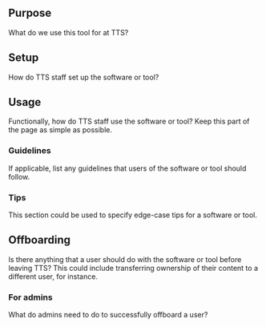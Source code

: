 ## Purpose

What do we use this tool for at TTS?

## Setup

How do TTS staff set up the software or tool?

## Usage

Functionally, how do TTS staff use the software or tool? Keep this part of the page as simple as possible.

### Guidelines

If applicable, list any guidelines that users of the software or tool should follow.

### Tips

This section could be used to specify edge-case tips for a software or tool.

## Offboarding

Is there anything that a user should do with the software or tool before leaving
TTS? This could include transferring ownership of their content to a different
user, for instance.

### For admins

What do admins need to do to successfully offboard a user?
